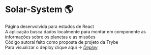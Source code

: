 # Solar-System :earth_americas:
Página desenvolvida para estudos de React<br>
A aplicação busca dados localmente para montar em componente as informações sobre os planetas e as missões<Br>
Código autoral feito como proposta de projeto da Trybe <Br>
Para visualizar o deploy clique aqui -> _[Deploy](https://solar-system-three.vercel.app/)_

